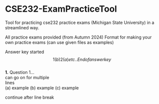 # CSE232-ExamPracticeTool
Tool for practicing cse232 practice exams (Michigan State University) in a streamlined way.

All practice exams provided (from Autumn 2024)
Format for making your own practice exams (can use given files as examples)   

Answer key started$$  
1 (b)  
2 (a)  
etc..  
End of answer key$$  
**1.** Question 1...  
can go on for multiple  
lines  
(a) example
(b) example
(c) example

continue after line break
